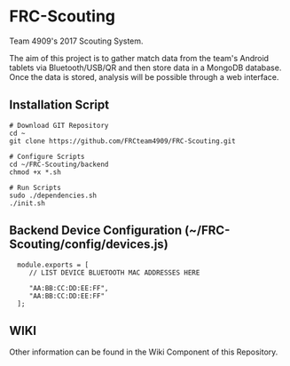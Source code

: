 # FRC-Scouting

Team 4909's 2017 Scouting System.

The aim of this project is to gather match data from the team's Android tablets via Bluetooth/USB/QR and then store data in a MongoDB database. Once the data is stored, analysis will be possible through a web interface.

## Installation Script
```
# Download GIT Repository
cd ~
git clone https://github.com/FRCteam4909/FRC-Scouting.git

# Configure Scripts
cd ~/FRC-Scouting/backend
chmod +x *.sh

# Run Scripts
sudo ./dependencies.sh
./init.sh
```
## Backend Device Configuration (~/FRC-Scouting/config/devices.js)
```
  module.exports = [
     // LIST DEVICE BLUETOOTH MAC ADDRESSES HERE
     
     "AA:BB:CC:DD:EE:FF",
     "AA:BB:CC:DD:EE:FF"
  ];
```
## WIKI
Other information can be found in the Wiki Component of this Repository.
